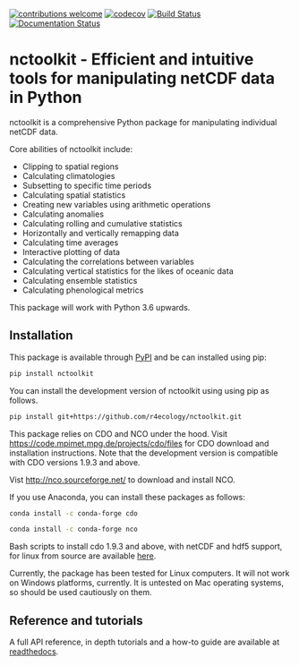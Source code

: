 
<!-- README.md is generated from README.Rmd. Please edit that file -->

[![contributions welcome](https://img.shields.io/badge/contributions-welcome-brightgreen.svg?style=flat)](https://github.com/r4ecology/nctoolkit/issues) 
[![codecov](https://codecov.io/gh/r4ecology/nctoolkit/branch/master/graph/badge.svg)](https://codecov.io/gh/r4ecology/nctoolkit)
[![Build Status](https://travis-ci.org/r4ecology/nctoolkit.png?branch=master)](https://travis-ci.org/r4ecology/nctoolkit)
[![Documentation Status](https://readthedocs.org/projects/nctoolkit/badge/?version=latest)](https://nctoolkit.readthedocs.io/en/latest/?badge=latest)





# nctoolkit - Efficient and intuitive tools for manipulating netCDF data in Python


nctoolkit is a comprehensive Python package for manipulating individual netCDF data.

Core abilities of nctoolkit include:
   - Clipping to spatial regions
   - Calculating climatologies
   - Subsetting to specific time periods
   - Calculating spatial statistics
   - Creating new variables using arithmetic operations
   - Calculating anomalies
   - Calculating rolling and cumulative statistics
   - Horizontally and vertically remapping data
   - Calculating time averages
   - Interactive plotting of data
   - Calculating the correlations between variables
   - Calculating vertical statistics for the likes of oceanic data
   - Calculating ensemble statistics
   - Calculating phenological metrics


This package will work with Python 3.6 upwards.

## Installation

This package is available through [PyPI](https://pypi.org/project/nctoolkit/) and be can installed using pip:
```sh
pip install nctoolkit 
```


You can install the development version of nctoolkit using using pip as follows.
```sh
pip install git+https://github.com/r4ecology/nctoolkit.git
```

This package relies on CDO and NCO under the hood.
Visit <https://code.mpimet.mpg.de/projects/cdo/files> for CDO download and
installation instructions. Note that the development version is
compatible with CDO versions 1.9.3 and above. 

Vist http://nco.sourceforge.net/ to download and install NCO.

If you use Anaconda, you can install these packages as follows:

```sh
conda install -c conda-forge cdo 
```
```sh
conda install -c conda-forge nco 
```

Bash scripts to install cdo 1.9.3 and above, with netCDF and hdf5 support, for linux from source are available [here](https://github.com/r4ecology/nctoolkit/tree/master/cdo_installers).
 
Currently, the package has been tested for Linux computers. It will not
work on Windows platforms, currently. It is untested on Mac operating systems, so should be used cautiously on them.  








## Reference and tutorials

A full API reference, in depth tutorials and a how-to guide are available at [readthedocs](https://nctoolkit.readthedocs.io/en/latest/).










